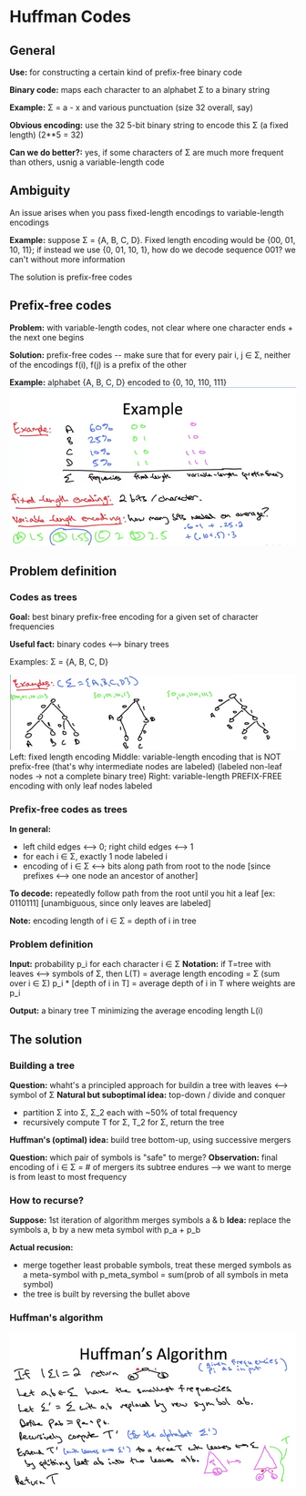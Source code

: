 # Huffman Codes

## General

**Use:** for constructing a certain kind of prefix-free binary code

**Binary code:** maps each character to an alphabet Σ to a binary string

**Example:** Σ = a - x and various punctuation (size 32 overall, say)

**Obvious encoding:** use the 32 5-bit binary string to encode this Σ (a fixed length) (2\*\*5 = 32)

**Can we do better?:** yes, if some characters of Σ are much more frequent than others, usnig a variable-length code

## Ambiguity

An issue arises when you pass fixed-length encodings to variable-length encodings

**Example:** suppose Σ = {A, B, C, D}. Fixed length encoding would be {00, 01, 10, 11}; if instead we use {0, 01, 10, 1}, how do we decode sequence 001? we can't without more information

The solution is prefix-free codes

## Prefix-free codes

**Problem:** with variable-length codes, not clear where one character ends + the next one begins

**Solution:** prefix-free codes -- make sure that for every pair i, j ∈ Σ, neither of the encodings f(i), f(j) is a prefix of the other

**Example:** alphabet {A, B, C, D} encoded to {0, 10, 110, 111}
![fixed_variable_length_encoding_comparison](fixed_variable_length_encoding_comparison.png)

## Problem definition

### Codes as trees

**Goal:** best binary prefix-free encoding for a given set of character frequencies

**Useful fact:** binary codes <--> binary trees

Examples: Σ = {A, B, C, D}

![binary_encodings_as_binary_trees](binary_encodings_as_binary_trees.png)
Left: fixed length encoding
Middle: variable-length encoding that is NOT prefix-free (that's why intermediate nodes are labeled) (labeled non-leaf nodes -> not a complete binary tree)
Right: variable-length PREFIX-FREE encoding with only leaf nodes labeled

### Prefix-free codes as trees

**In general:**

- left child edges <--> 0; right child edges <--> 1
- for each i ∈ Σ, exactly 1 node labeled i
- encoding of i ∈ Σ <--> bits along path from root to the node [since prefixes <--> one node an ancestor of another]

**To decode:** repeatedly follow path from the root until you hit a leaf [ex: 0110111] [unambiguous, since only leaves are labeled]

**Note:** encoding length of i ∈ Σ = depth of i in tree

### Problem definition

**Input:** probability p_i for each character i ∈ Σ
**Notation:** if T=tree with leaves <--> symbols of Σ, then L(T) = average length encoding = Σ (sum over i ∈ Σ) p_i \* [depth of i in T] = average depth of i in T where weights are p_i

**Output:** a binary tree T minimizing the average encoding length L(i)

## The solution

### Building a tree

**Question:** whaht's a principled approach for buildin a tree with leaves <--> symbol of Σ
**Natural but suboptimal idea:** top-down / divide and conquer

- partition Σ into Σ, Σ_2 each with ~50% of total frequency
- recursively compute T for Σ, T_2 for Σ, return the tree

**Huffman's (optimal) idea:** build tree bottom-up, using successive mergers

**Question:** which pair of symbols is "safe" to merge?
**Observation:** final encoding of i ∈ Σ = # of mergers its subtree endures --> we want to merge is from least to most frequency

### How to recurse?

**Suppose:** 1st iteration of algorithm merges symbols a & b
**Idea:** replace the symbols a, b by a new meta symbol with p_a + p_b

**Actual recusion:**

- merge together least probable symbols, treat these merged symbols as a meta-symbol with p_meta_symbol = sum(prob of all symbols in meta symbol)
- the tree is built by reversing the bullet above

### Huffman's algorithm

![huffmans_algorithm](huffmans_algorithm.png)
